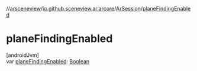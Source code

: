 //[arsceneview](../../../index.md)/[io.github.sceneview.ar.arcore](../index.md)/[ArSession](index.md)/[planeFindingEnabled](plane-finding-enabled.md)

# planeFindingEnabled

[androidJvm]\
var [planeFindingEnabled](plane-finding-enabled.md): [Boolean](https://kotlinlang.org/api/latest/jvm/stdlib/kotlin/-boolean/index.html)
